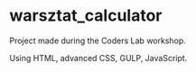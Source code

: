 # warsztat_calculator
Project made during the Coders Lab workshop.

Using HTML, advanced CSS, GULP, JavaScript.
